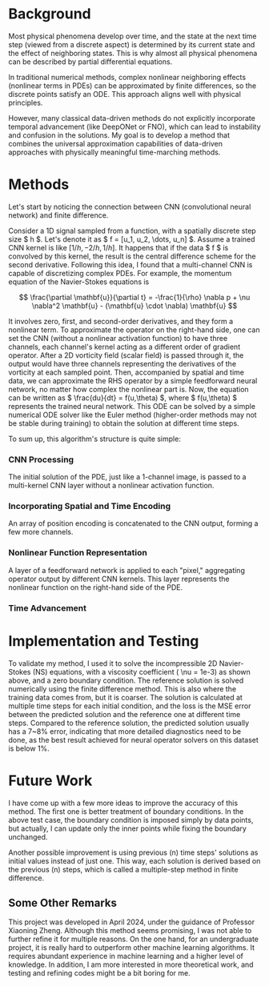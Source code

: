 # Background

Most physical phenomena develop over time, and the state at the next time step (viewed from a discrete aspect) is determined by its current state and the effect of neighboring states. This is why almost all physical phenomena can be described by partial differential equations.

In traditional numerical methods, complex nonlinear neighboring effects (nonlinear terms in PDEs) can be approximated by finite differences, so the discrete points satisfy an ODE. This approach aligns well with physical principles.

However, many classical data-driven methods do not explicitly incorporate temporal advancement (like DeepONet or FNO), which can lead to instability and confusion in the solutions. My goal is to develop a method that combines the universal approximation capabilities of data-driven approaches with physically meaningful time-marching methods.

# Methods

Let's start by noticing the connection between CNN (convolutional neural network) and finite difference.

Consider a 1D signal sampled from a function, with a spatially discrete step size $ h $. Let's denote it as $ f = [u_1, u_2, \dots, u_n] $. Assume a trained CNN kernel is like $[1/h, -2/h, 1/h]$. It happens that if the data $ f $ is convolved by this kernel, the result is the central difference scheme for the second derivative. Following this idea, I found that a multi-channel CNN is capable of discretizing complex PDEs. For example, the momentum equation of the Navier-Stokes equations is 

$$  \frac{\partial \mathbf{u}}{\partial t} = -\frac{1}{\rho} \nabla p + \nu \nabla^2 \mathbf{u} - (\mathbf{u} \cdot \nabla) \mathbf{u} $$

It involves zero, first, and second-order derivatives, and they form a nonlinear term. To approximate the operator on the right-hand side, one can set the CNN (without a nonlinear activation function) to have three channels, each channel's kernel acting as a different order of gradient operator. After a 2D vorticity field (scalar field) is passed through it, the output would have three channels representing the derivatives of the vorticity at each sampled point. Then, accompanied by spatial and time data, we can approximate the RHS operator by a simple feedforward neural network, no matter how complex the nonlinear part is. Now, the equation can be written as $ \frac{du}{dt} = f(u,\theta) $, where $ f(u,\theta) $ represents the trained neural network. This ODE can be solved by a simple numerical ODE solver like the Euler method (higher-order methods may not be stable during training) to obtain the solution at different time steps.

To sum up, this algorithm's structure is quite simple:

### CNN Processing
The initial solution of the PDE, just like a 1-channel image, is passed to a multi-kernel CNN layer without a nonlinear activation function.

### Incorporating Spatial and Time Encoding
An array of position encoding is concatenated to the CNN output, forming a few more channels. 

### Nonlinear Function Representation
A layer of a feedforward network is applied to each "pixel," aggregating operator output by different CNN kernels. This layer represents the nonlinear function on the right-hand side of the PDE.

### Time Advancement

# Implementation and Testing

To validate my method, I used it to solve the incompressible 2D Navier-Stokes (NS) equations, with a viscosity coefficient \( \nu = 1e-3\) as shown above, and a zero boundary condition. The reference solution is solved numerically using the finite difference method. This is also where the training data comes from, but it is coarser. The solution is calculated at multiple time steps for each initial condition, and the loss is the MSE error between the predicted solution and the reference one at different time steps. Compared to the reference solution, the predicted solution usually has a 7~8% error, indicating that more detailed diagnostics need to be done, as the best result achieved for neural operator solvers on this dataset is below 1%.

# Future Work
I have come up with a few more ideas to improve the accuracy of this method. The first one is better treatment of boundary conditions. In the above test case, the boundary condition is imposed simply by data points, but actually, I can update only the inner points while fixing the boundary unchanged.

Another possible improvement is using previous \(n\) time steps' solutions as initial values instead of just one. This way, each solution is derived based on the previous \(n\) steps, which is called a multiple-step method in finite difference.

## Some Other Remarks
This project was developed in April 2024, under the guidance of Professor Xiaoning Zheng. Although this method seems promising, I was not able to further refine it for multiple reasons. On the one hand, for an undergraduate project, it is really hard to outperform other machine learning algorithms. It requires abundant experience in machine learning and a higher level of knowledge. In addition, I am more interested in more theoretical work, and testing and refining codes might be a bit boring for me.
